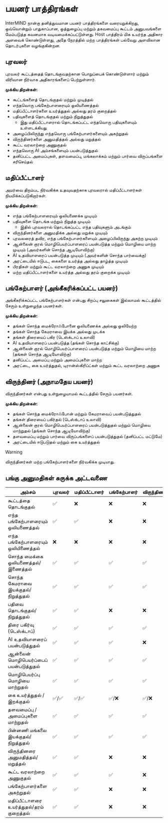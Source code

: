 # பயனர் பாத்திரங்கள்

InterMIND நான்கு தனித்துவமான பயனர் பாத்திரங்களை வரையறுக்கிறது, ஒவ்வொன்றும் பாதுகாப்பான, ஒத்துழைப்பு மற்றும் தகவமைப்பு கூட்டம் அனுபவங்களை மேம்படுத்த கவனமாக வடிவமைக்கப்பட்டுள்ளது. Host பாத்திரம் மிக உயர்ந்த அதிகார அளவைக் கொண்டுள்ளது, அதே நேரத்தில் மற்ற பாத்திரங்கள் பல்வேறு அளவிலான தொடர்புகளை வழங்குகின்றன.

## புரவலர்

புரவலர் கூட்டத்தைத் தொடங்குவதற்கான பொறுப்பைக் கொண்டுள்ளார் மற்றும் விரிவான நிர்வாக அதிகாரங்களைப் பெற்றுள்ளார்.

**முக்கிய திறன்கள்:**

- கூட்டங்களைத் தொடங்குதல் மற்றும் முடித்தல்
- எந்தவொரு பங்கேற்பாளரையும் ஒலியணைத்தல்
- மதிப்பீட்டாளர்களை உயர்த்துதல் அல்லது தரம் குறைத்தல்
- பதிவுகளைத் தொடங்குதல் மற்றும் நிறுத்துதல்
  - இது மதிப்பீட்டாளரால் தொடங்கப்பட்ட எந்தவொரு பதிவுகளையும் உள்ளடக்கியது
- அழைப்பிலிருந்து எந்தவொரு பங்கேற்பாளர்களையும் அகற்றுதல்
- விருந்தினர்களை அனுமதித்தல் அல்லது மறுத்தல்
- கூட்ட வரலாற்றை அணுகுதல்
- எந்தவொரு AI அம்சங்களையும் பயன்படுத்துதல்
- தனிப்பட்ட அமைப்புகள், தளவமைப்பு, மங்கலாக்கம் மற்றும் பார்வை விருப்பங்களை சரிசெய்தல்

## மதிப்பீட்டாளர்

அமர்வை திறம்பட நிர்வகிக்க உதவுவதற்காக புரவலரால் மதிப்பீட்டாளர்கள் நியமிக்கப்படுகிறார்கள்.

**முக்கிய திறன்கள்:**

- எந்த பங்கேற்பாளரையும் ஒலியணைக்க முடியும்
- பதிவுகளை தொடங்க மற்றும் நிறுத்த முடியும்
  - இதில் புரவலரால் தொடங்கப்பட்ட எந்த பதிவுகளும் அடங்கும்
- விருந்தினர்களை அனுமதிக்க அல்லது மறுக்க முடியும்
- புரவலரைத் தவிர, எந்த பங்கேற்பாளர்களையும் அழைப்பிலிருந்து அகற்ற முடியும்
- ஆன்லைன் குரல் மொழிபெயர்ப்பாளரைப் பயன்படுத்த மற்றும் மொழியை மாற்ற முடியும் (அவர்களின் சொந்த ஆடியோவிற்கு)
- AI உதவியாளரைப் பயன்படுத்த முடியும் (அவர்களின் சொந்த பார்வைக்கு)
- அரட்டையில் ஈடுபட, கைகளை உயர்த்த அல்லது தாழ்த்த முடியும்
- பிரதிகள் மற்றும் கூட்ட வரலாற்றை அணுக முடியும்
- மற்ற மதிப்பீட்டாளர்களை உயர்த்த அல்லது தரம் குறைக்க முடியும்

## பங்கேற்பாளர் (அங்கீகரிக்கப்பட்ட பயனர்)

அங்கீகரிக்கப்பட்ட பங்கேற்பாளர்கள் என்பது சிறப்பு சலுகைகள் இல்லாமல் கூட்டத்தில் சேரும் உள்நுழைந்த பயனர்கள்.

**முக்கிய திறன்கள்:**

- தங்கள் சொந்த மைக்ரோஃபோனை ஒலியணைக்க அல்லது ஒலியேற்ற
- தங்கள் சொந்த கேமராவை இயக்க அல்லது முடக்க
- தங்கள் திரையைப் பகிர (டெஸ்க்டாப் உலாவி)
- AI உதவியாளரைப் பயன்படுத்த (தங்கள் சொந்த காட்சிக்கு)
- ஆன்லைன் குரல் மொழிபெயர்ப்பாளரைப் பயன்படுத்த மற்றும் மொழியை மாற்ற (தங்கள் சொந்த ஆடியோவிற்கு)
- தனிப்பட்ட அமைப்பு மற்றும் அமைப்புகளை மாற்ற
- அரட்டை, கை உயர்த்துதல், டிரான்ஸ்கிரிப்ட்கள் மற்றும் கூட்ட வரலாற்றை அணுக

## விருந்தினர் (அநாமதேய பயனர்)

விருந்தினர்கள் என்பது உள்நுழையாமல் கூட்டத்தில் சேரும் பயனர்கள்.

**முக்கிய திறன்கள்:**

- தங்கள் சொந்த மைக்ரோஃபோன் மற்றும் கேமராவைப் பயன்படுத்துதல்
- தங்கள் திரையைப் பகிர்தல் (டெஸ்க்டாப் உலாவி)
- ஆன்லைன் குரல் மொழிபெயர்ப்பாளரைப் பயன்படுத்துதல் மற்றும் மொழியை மாற்றுதல் (தங்கள் சொந்த ஆடியோவிற்கு)
- தளவமைப்பு மற்றும் பார்வை விருப்பங்களைப் பயன்படுத்துதல் (தனிப்பட்ட மட்டுமே)
- அரட்டையில் ஈடுபடுதல் மற்றும் கை உயர்த்துதல்

> [!WARNING]
> விருந்தினர்கள் மற்ற பங்கேற்பாளர்களை நிர்வகிக்க முடியாது.

## பங்கு அனுமதிகள் சுருக்க அட்டவணை

| அம்சம்                        | புரவலர் | மதிப்பீட்டாளர் | பங்கேற்பாளர் | விருந்தினர் |
| ------------------------------ | ------- | ------------- | ----------- | --------- |
| கூட்டத்தை தொடங்குதல்           | ✅      | ❌            | ❌          | ❌        |
| எந்த பங்கேற்பாளரையும் ஒலியணைத்தல் | ✅      | ✅            | ❌          | ❌        |
| எந்த பங்கேற்பாளரையும் ஒலியிணைத்தல் | ❌      | ❌            | ❌          | ❌        |
| சொந்த மைக்கை ஒலியணைத்தல்/இணைத்தல் | ✅      | ✅            | ✅          | ✅        |
| சொந்த கேமராவை இயக்குதல்/நிறுத்துதல் | ✅      | ✅            | ✅          | ✅        |
| பதிவை தொடங்குதல்/நிறுத்துதல்    | ✅      | ✅            | ❌          | ❌        |
| திரை பகிர்வு (டெஸ்க்டாப்)       | ✅      | ✅            | ✅          | ✅        |
| AI உதவியாளரைப் பயன்படுத்துதல்   | ✅      | ✅            | ✅          | ❌        |
| ஆன்லைன் மொழிபெயர்ப்பைப் பயன்படுத்துதல் | ✅      | ✅            | ✅          | ✅        |
| மொழிபெயர்ப்பு மொழியை மாற்றுதல்  | ✅      | ✅            | ✅          | ✅        |
| கை உயர்த்துதல் / இறக்குதல்      | ✅/✅   | ✅/✅         | ✅/❌       | ✅/❌     |
| தளவமைப்பு / அமைப்புகளை மாற்றுதல் | ✅      | ✅            | ✅          | ✅        |
| பின்னணி மங்கலை இயக்குதல்/நிறுத்துதல் | ✅      | ✅            | ✅          | ✅        |
| விருந்தினரை அனுமதித்தல்/மறுத்தல் | ✅      | ✅            | ❌          | ❌        |
| கூட்ட வரலாற்றை அணுகுதல்        | ✅      | ✅            | ✅          | ❌        |
| பங்கேற்பாளர்களை அகற்றுதல்      | ✅      | ✅            | ❌          | ❌        |
| மதிப்பீட்டாளரை உயர்த்துதல்/தரம் குறைத்தல் | ✅      | ✅            | ❌          | ❌        |